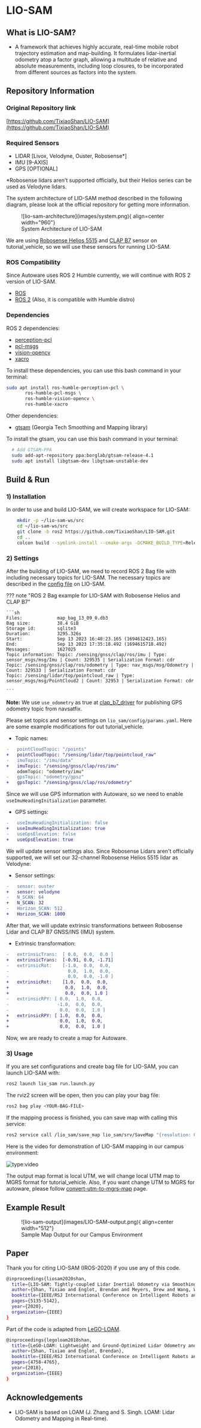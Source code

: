 # LIO-SAM

## What is LIO-SAM?

- A framework that achieves highly accurate, real-time mobile robot trajectory estimation and map-building. It formulates lidar-inertial odometry atop a factor graph, allowing a multitude of relative and absolute measurements, including loop closures, to be incorporated from different sources as factors into the system.

## Repository Information

### Original Repository link

[https://github.com/TixiaoShan/LIO-SAM](https://github.com/TixiaoShan/LIO-SAM)

### Required Sensors

- LIDAR [Livox, Velodyne, Ouster, Robosense*]
- IMU [9-AXIS]
- GPS [OPTIONAL]

\*Robosense lidars aren't supported officially, but their Helios series can be used as Velodyne lidars.

The system architecture of LIO-SAM method described in the following diagram,
please look at the official repository for getting more information.

<figure markdown>
  ![lio-sam-architecture](images/system.png){ align=center width="960"}
  <figcaption>
    System Architecture of LIO-SAM
  </figcaption>
</figure>

We are using [Robosense Helios 5515](https://www.robosense.ai/en/rslidar/RS-Helios) and [CLAP B7](https://en.unicorecomm.com/assets/upload/file/CLAP-B7_Product_Brief_En.pdf) sensor on tutorial_vehicle,
so we will use these sensors for running LIO-SAM.

### ROS Compatibility

Since Autoware uses ROS 2 Humble currently, we will continue with ROS 2 version of LIO-SAM.

- [ROS](https://github.com/TixiaoShan/LIO-SAM/tree/master)
- [ROS 2](https://github.com/TixiaoShan/LIO-SAM/tree/ros2) (Also, it is compatible with Humble distro)

### Dependencies

ROS 2 dependencies:

- [perception-pcl](https://github.com/ros-perception/perception_pcl)
- [pcl-msgs](https://github.com/ros-perception/pcl_msgs/tree/ros2)
- [vision-opencv](https://github.com/ros-perception/vision_opencv/tree/humble)
- [xacro](https://github.com/ros/xacro/tree/ros2)

To install these dependencies, you can use this bash command in your terminal:

```bash
sudo apt install ros-humble-perception-pcl \
       ros-humble-pcl-msgs \
       ros-humble-vision-opencv \
       ros-humble-xacro
```

Other dependencies:

- [gtsam](https://gtsam.org/get_started/) (Georgia Tech Smoothing and Mapping library)

To install the gtsam, you can use this bash command in your terminal:

```bash
  # Add GTSAM-PPA
  sudo add-apt-repository ppa:borglab/gtsam-release-4.1
  sudo apt install libgtsam-dev libgtsam-unstable-dev
```

## Build & Run

### 1) Installation

In order to use and build LIO-SAM, we will create workspace for LIO-SAM:

```bash
    mkdir -p ~/lio-sam-ws/src
    cd ~/lio-sam-ws/src
    git clone -b ros2 https://github.com/TixiaoShan/LIO-SAM.git
    cd ..
    colcon build --symlink-install --cmake-args -DCMAKE_BUILD_TYPE=Release
```

### 2) Settings

After the building of LIO-SAM,
we need to record ROS 2 Bag file with including necessary topics for LIO-SAM.
The necessary topics are described in the [config file](https://github.com/leo-drive/LIO-SAM/blob/4938d3bb4423b76bf5aa22556dd755526b03a253/config/params.yaml#L4-L8) on LIO-SAM.

??? note "ROS 2 Bag example for LIO-SAM with Robosense Helios and CLAP B7"

    ```sh
    Files:             map_bag_13_09_0.db3
    Bag size:          38.4 GiB
    Storage id:        sqlite3
    Duration:          3295.326s
    Start:             Sep 13 2023 16:40:23.165 (1694612423.165)
    End:               Sep 13 2023 17:35:18.492 (1694615718.492)
    Messages:          1627025
    Topic information: Topic: /sensing/gnss/clap/ros/imu | Type: sensor_msgs/msg/Imu | Count: 329535 | Serialization Format: cdr
    Topic: /sensing/gnss/clap/ros/odometry | Type: nav_msgs/msg/Odometry | Count: 329533 | Serialization Format: cdr
    Topic: /sensing/lidar/top/pointcloud_raw | Type: sensor_msgs/msg/PointCloud2 | Count: 32953 | Serialization Format: cdr

    ```

**Note:**
We use `use_odometry` as true at [clap_b7_driver](https://github.com/Robeff-Technology/clap_b7_driver/tree/dev/autoware) for publishing GPS odometry topic from navsatfix.

Please set topics and sensor settings on `lio_sam/config/params.yaml`.
Here are some example modifications for out tutorial_vehicle.

- Topic names:

```diff
-   pointCloudTopic: "/points"
+   pointCloudTopic: "/sensing/lidar/top/pointcloud_raw"
-   imuTopic: "/imu/data"
+   imuTopic: "/sensing/gnss/clap/ros/imu"
    odomTopic: "odometry/imu"
-   gpsTopic: "odometry/gpsz"
+   gpsTopic: "/sensing/gnss/clap/ros/odometry"
```

Since we will use GPS information with Autoware,
so we need to enable `useImuHeadingInitialization` parameter.

- GPS settings:

```diff
-   useImuHeadingInitialization: false
+   useImuHeadingInitialization: true
-   useGpsElevation: false
+   useGpsElevation: true
```

We will update sensor settings also.
Since Robosense Lidars aren't officially supported,
we will set our 32-channel Robosense Helios 5515 lidar as Velodyne:

- Sensor settings:

```diff
-   sensor: ouster
+   sensor: velodyne
-   N_SCAN: 64
+   N_SCAN: 32
-   Horizon_SCAN: 512
+   Horizon_SCAN: 1800
```

After that,
we will update extrinsic transformations between Robosense Lidar and CLAP B7 GNSS/INS (IMU) system.

- Extrinsic transformation:

```diff
-   extrinsicTrans:  [ 0.0,  0.0,  0.0 ]
+   extrinsicTrans:  [-0.91, 0.0, -1.71]
-   extrinsicRot:    [-1.0,  0.0,  0.0,
-                      0.0,  1.0,  0.0,
-                      0.0,  0.0, -1.0 ]
+   extrinsicRot:    [1.0,  0.0,  0.0,
+                     0.0,  1.0,  0.0,
+                     0.0,  0.0, 1.0 ]
-   extrinsicRPY: [ 0.0,  1.0,  0.0,
-                  -1.0,  0.0,  0.0,
-                   0.0,  0.0,  1.0 ]
+   extrinsicRPY: [ 1.0,  0.0,  0.0,
+                   0.0,  1.0,  0.0,
+                   0.0,  0.0,  1.0 ]

```

Now, we are ready to create a map for Autoware.

### 3) Usage

If you are set configurations and create bag file for LIO-SAM, you can launch LIO-SAM with:

```bash
ros2 launch lio_sam run.launch.py
```

The rviz2 screen will be open, then you can play your bag file:

```bash
ros2 bag play <YOUR-BAG-FILE>
```

If the mapping process is finished, you can save map with calling this service:

```bash
ros2 service call /lio_sam/save_map lio_sam/srv/SaveMap "{resolution: 0.2, destination: <YOUR-MAP-DIRECTORY>}"
```

Here is the video for demonstration of LIO-SAM mapping in our campus environment:

![type:video](https://youtube.com/embed/0EX9U95oecw)

The output map format is local UTM,
we will change local UTM map to MGRS format for tutorial_vehicle.
Also, if you want change UTM to MGRS for autoware,
please follow [convert-utm-to-mgrs-map](../../converting-utm-to-mgrs-map) page.

## Example Result

<figure markdown>
  ![lio-sam-output](images/LIO-SAM-output.png){ align=center width="512"}
  <figcaption>
    Sample Map Output for our Campus Environment
  </figcaption>
</figure>

## Paper

Thank you for citing LIO-SAM (IROS-2020) if you use any of this code.

```bash
@inproceedings{liosam2020shan,
  title={LIO-SAM: Tightly-coupled Lidar Inertial Odometry via Smoothing and Mapping},
  author={Shan, Tixiao and Englot, Brendan and Meyers, Drew and Wang, Wei and Ratti, Carlo and Rus Daniela},
  booktitle={IEEE/RSJ International Conference on Intelligent Robots and Systems (IROS)},
  pages={5135-5142},
  year={2020},
  organization={IEEE}
}
```

Part of the code is adapted from [LeGO-LOAM](https://github.com/RobustFieldAutonomyLab/LeGO-LOAM).

```bash
@inproceedings{legoloam2018shan,
  title={LeGO-LOAM: Lightweight and Ground-Optimized Lidar Odometry and Mapping on Variable Terrain},
  author={Shan, Tixiao and Englot, Brendan},
  booktitle={IEEE/RSJ International Conference on Intelligent Robots and Systems (IROS)},
  pages={4758-4765},
  year={2018},
  organization={IEEE}
}
```

## Acknowledgements

- LIO-SAM is based on LOAM (J. Zhang and S. Singh. LOAM: Lidar Odometry and Mapping in Real-time).

